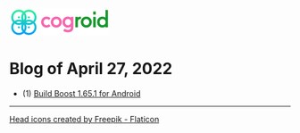 [![cogroid.com](https://github.com/cogroid/resources/raw/main/images/banner/cogroid-48.png)](https://cogroid.com)

# Blog of April 27, 2022

* (1) [Build Boost 1.65.1 for Android](https://github.com/cogroid/blog/tree/main/2022/04/27/build-boost-1.65.1-for-android)

---
[Head icons created by Freepik - Flaticon](https://www.flaticon.com/free-icons/head)
